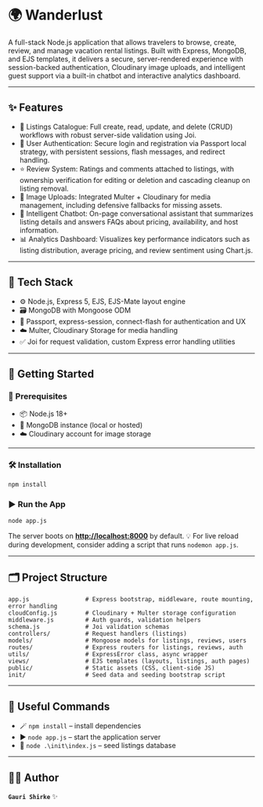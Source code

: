 # 🌍 Wanderlust

A full-stack Node.js application that allows travelers to browse, create, review, and manage vacation rental listings. Built with Express, MongoDB, and EJS templates, it delivers a secure, server-rendered experience with session-backed authentication, Cloudinary image uploads, and intelligent guest support via a built-in chatbot and interactive analytics dashboard.

---

## ✨ Features

* 🏡 Listings Catalogue: Full create, read, update, and delete (CRUD) workflows with robust server-side validation using Joi.
* 🔐 User Authentication: Secure login and registration via Passport local strategy, with persistent sessions, flash messages, and redirect handling.
* ⭐ Review System: Ratings and comments attached to listings, with ownership verification for editing or deletion and cascading cleanup on listing removal.
* 📸 Image Uploads: Integrated Multer + Cloudinary for media management, including defensive fallbacks for missing assets.
* 💬 Intelligent Chatbot: On-page conversational assistant that summarizes listing details and answers FAQs about pricing, availability, and host information.
* 📊 Analytics Dashboard: Visualizes key performance indicators such as listing distribution, average pricing, and review sentiment using Chart.js.

---

## 🧰 Tech Stack

* ⚙️ Node.js, Express 5, EJS, EJS-Mate layout engine
* 🗃️ MongoDB with Mongoose ODM
* 🔑 Passport, express-session, connect-flash for authentication and UX
* ☁️ Multer, Cloudinary Storage for media handling
* ✅ Joi for request validation, custom Express error handling utilities

---

## 🚀 Getting Started

### 🧩 Prerequisites

* 📦 Node.js 18+
* 🍃 MongoDB instance (local or hosted)
* ☁️ Cloudinary account for image storage

---

### 🛠️ Installation

```bash
npm install
```

### ▶️ Run the App

```bash
node app.js
```

The server boots on **[http://localhost:8000](http://localhost:8000)** by default.
💡 For live reload during development, consider adding a script that runs `nodemon app.js`.

---

## 🗂️ Project Structure

```
app.js                # Express bootstrap, middleware, route mounting, error handling
cloudConfig.js        # Cloudinary + Multer storage configuration
middleware.js         # Auth guards, validation helpers
schema.js             # Joi validation schemas
controllers/          # Request handlers (listings)
models/               # Mongoose models for listings, reviews, users
routes/               # Express routers for listings, reviews, auth
utils/                # ExpressError class, async wrapper
views/                # EJS templates (layouts, listings, auth pages)
public/               # Static assets (CSS, client-side JS)
init/                 # Seed data and seeding bootstrap script
```

---

## 🧾 Useful Commands

* 🪄 `npm install` – install dependencies
* ▶️ `node app.js` – start the application server
* 🌱 `node .\init\index.js` – seed listings database

---

## 👩‍💻 Author

**`Gauri Shirke`** ✨
